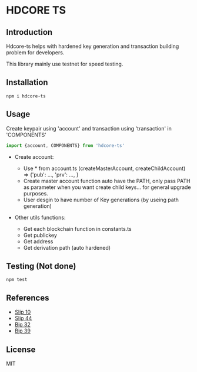 # HDCORE TS


## Introduction
Hdcore-ts helps with hardened key generation and transaction building problem for developers.

This library mainly use testnet for speed testing. 

## Installation

```shell
npm i hdcore-ts
```

## Usage
Create keypair using 'account' and transaction using 'transaction' in 'COMPONENTS'
```ts
import {account, COMPONENTS} from 'hdcore-ts'
```

+ Create account:
    + Use * from account.ts (createMasterAccount, createChildAccount) => {'pub': ..., 'prv': ..., }
    + Create master account function auto have the PATH, only pass PATH as parameter when you want create child keys... for general upgrade purposes.
    + User desgin to have number of Key generations (by useing path generation)

+ Other utils functions:
    + Get each blockchain function in constants.ts
    + Get publickey
    + Get address
    + Get derivation path (auto hardened)



## Testing (Not done)

```shell
npm test
```

## References
- [Slip 10](https://github.com/satoshilabs/slips/blob/master/slip-0010.md)
- [Slip 44](https://github.com/satoshilabs/slips/blob/master/slip-0044.md)
- [Bip 32](https://github.com/bitcoin/bips/blob/master/bip-0032.mediawiki)
- [Bip 39](https://github.com/bitcoin/bips/blob/master/bip-0039.mediawiki)
  

## License

MIT
